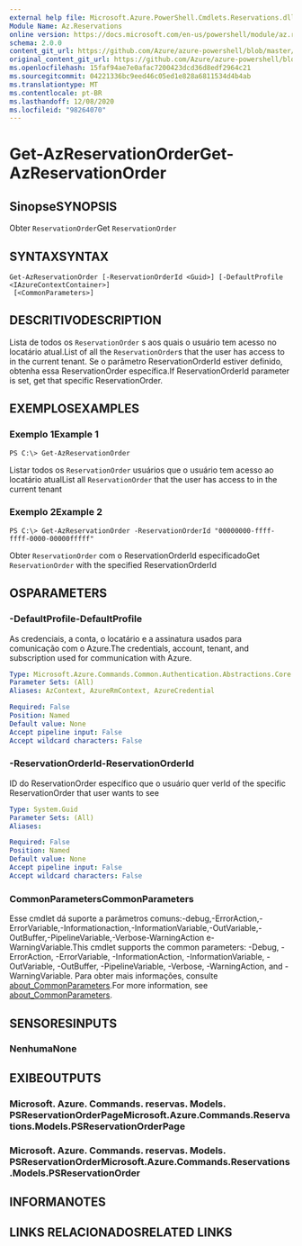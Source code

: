 ```yaml
---
external help file: Microsoft.Azure.PowerShell.Cmdlets.Reservations.dll-Help.xml
Module Name: Az.Reservations
online version: https://docs.microsoft.com/en-us/powershell/module/az.reservations/get-azreservationorder
schema: 2.0.0
content_git_url: https://github.com/Azure/azure-powershell/blob/master/src/Reservations/Reservations/help/Get-AzReservationOrder.md
original_content_git_url: https://github.com/Azure/azure-powershell/blob/master/src/Reservations/Reservations/help/Get-AzReservationOrder.md
ms.openlocfilehash: 15faf94ae7e0afac7200423dcd36d8edf2964c21
ms.sourcegitcommit: 04221336bc9eed46c05ed1e828a6811534d4b4ab
ms.translationtype: MT
ms.contentlocale: pt-BR
ms.lasthandoff: 12/08/2020
ms.locfileid: "98264070"
---
```

# <span data-ttu-id="39c95-101">Get-AzReservationOrder</span><span class="sxs-lookup"><span data-stu-id="39c95-101">Get-AzReservationOrder</span></span>

## <span data-ttu-id="39c95-102">Sinopse</span><span class="sxs-lookup"><span data-stu-id="39c95-102">SYNOPSIS</span></span>
<span data-ttu-id="39c95-103">Obter `ReservationOrder`</span><span class="sxs-lookup"><span data-stu-id="39c95-103">Get `ReservationOrder`</span></span>

## <span data-ttu-id="39c95-104">SYNTAX</span><span class="sxs-lookup"><span data-stu-id="39c95-104">SYNTAX</span></span>

```
Get-AzReservationOrder [-ReservationOrderId <Guid>] [-DefaultProfile <IAzureContextContainer>]
 [<CommonParameters>]
```

## <span data-ttu-id="39c95-105">DESCRITIVO</span><span class="sxs-lookup"><span data-stu-id="39c95-105">DESCRIPTION</span></span>
<span data-ttu-id="39c95-106">Lista de todos os `ReservationOrder` s aos quais o usuário tem acesso no locatário atual.</span><span class="sxs-lookup"><span data-stu-id="39c95-106">List of all the `ReservationOrder`s that the user has access to in the current tenant.</span></span> <span data-ttu-id="39c95-107">Se o parâmetro ReservationOrderId estiver definido, obtenha essa ReservationOrder específica.</span><span class="sxs-lookup"><span data-stu-id="39c95-107">If ReservationOrderId parameter is set, get that specific ReservationOrder.</span></span>

## <span data-ttu-id="39c95-108">EXEMPLOS</span><span class="sxs-lookup"><span data-stu-id="39c95-108">EXAMPLES</span></span>

### <span data-ttu-id="39c95-109">Exemplo 1</span><span class="sxs-lookup"><span data-stu-id="39c95-109">Example 1</span></span>
```
PS C:\> Get-AzReservationOrder
```

<span data-ttu-id="39c95-110">Listar todos os `ReservationOrder` usuários que o usuário tem acesso ao locatário atual</span><span class="sxs-lookup"><span data-stu-id="39c95-110">List all `ReservationOrder` that the user has access to in the current tenant</span></span>

### <span data-ttu-id="39c95-111">Exemplo 2</span><span class="sxs-lookup"><span data-stu-id="39c95-111">Example 2</span></span>
```
PS C:\> Get-AzReservationOrder -ReservationOrderId "00000000-ffff-ffff-0000-00000fffff"
```

<span data-ttu-id="39c95-112">Obter `ReservationOrder` com o ReservationOrderId especificado</span><span class="sxs-lookup"><span data-stu-id="39c95-112">Get `ReservationOrder` with the specified ReservationOrderId</span></span>

## <span data-ttu-id="39c95-113">OS</span><span class="sxs-lookup"><span data-stu-id="39c95-113">PARAMETERS</span></span>

### <span data-ttu-id="39c95-114">-DefaultProfile</span><span class="sxs-lookup"><span data-stu-id="39c95-114">-DefaultProfile</span></span>
<span data-ttu-id="39c95-115">As credenciais, a conta, o locatário e a assinatura usados para comunicação com o Azure.</span><span class="sxs-lookup"><span data-stu-id="39c95-115">The credentials, account, tenant, and subscription used for communication with Azure.</span></span>

```yaml
Type: Microsoft.Azure.Commands.Common.Authentication.Abstractions.Core.IAzureContextContainer
Parameter Sets: (All)
Aliases: AzContext, AzureRmContext, AzureCredential

Required: False
Position: Named
Default value: None
Accept pipeline input: False
Accept wildcard characters: False
```

### <span data-ttu-id="39c95-116">-ReservationOrderId</span><span class="sxs-lookup"><span data-stu-id="39c95-116">-ReservationOrderId</span></span>
<span data-ttu-id="39c95-117">ID do ReservationOrder específico que o usuário quer ver</span><span class="sxs-lookup"><span data-stu-id="39c95-117">Id of the specific ReservationOrder that user wants to see</span></span>

```yaml
Type: System.Guid
Parameter Sets: (All)
Aliases:

Required: False
Position: Named
Default value: None
Accept pipeline input: False
Accept wildcard characters: False
```

### <span data-ttu-id="39c95-118">CommonParameters</span><span class="sxs-lookup"><span data-stu-id="39c95-118">CommonParameters</span></span>
<span data-ttu-id="39c95-119">Esse cmdlet dá suporte a parâmetros comuns:-debug,-ErrorAction,-ErrorVariable,-Informationaction,-InformationVariable,-OutVariable,-OutBuffer,-PipelineVariable,-Verbose-WarningAction e-WarningVariable.</span><span class="sxs-lookup"><span data-stu-id="39c95-119">This cmdlet supports the common parameters: -Debug, -ErrorAction, -ErrorVariable, -InformationAction, -InformationVariable, -OutVariable, -OutBuffer, -PipelineVariable, -Verbose, -WarningAction, and -WarningVariable.</span></span> <span data-ttu-id="39c95-120">Para obter mais informações, consulte [about_CommonParameters](http://go.microsoft.com/fwlink/?LinkID=113216).</span><span class="sxs-lookup"><span data-stu-id="39c95-120">For more information, see [about_CommonParameters](http://go.microsoft.com/fwlink/?LinkID=113216).</span></span>

## <span data-ttu-id="39c95-121">SENSORES</span><span class="sxs-lookup"><span data-stu-id="39c95-121">INPUTS</span></span>

### <span data-ttu-id="39c95-122">Nenhuma</span><span class="sxs-lookup"><span data-stu-id="39c95-122">None</span></span>

## <span data-ttu-id="39c95-123">EXIBE</span><span class="sxs-lookup"><span data-stu-id="39c95-123">OUTPUTS</span></span>

### <span data-ttu-id="39c95-124">Microsoft. Azure. Commands. reservas. Models. PSReservationOrderPage</span><span class="sxs-lookup"><span data-stu-id="39c95-124">Microsoft.Azure.Commands.Reservations.Models.PSReservationOrderPage</span></span>

### <span data-ttu-id="39c95-125">Microsoft. Azure. Commands. reservas. Models. PSReservationOrder</span><span class="sxs-lookup"><span data-stu-id="39c95-125">Microsoft.Azure.Commands.Reservations.Models.PSReservationOrder</span></span>

## <span data-ttu-id="39c95-126">INFORMA</span><span class="sxs-lookup"><span data-stu-id="39c95-126">NOTES</span></span>

## <span data-ttu-id="39c95-127">LINKS RELACIONADOS</span><span class="sxs-lookup"><span data-stu-id="39c95-127">RELATED LINKS</span></span>

